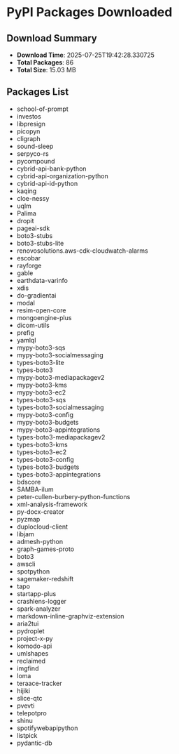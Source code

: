 # PyPI Packages Downloaded

## Download Summary
- **Download Time**: 2025-07-25T19:42:28.330725
- **Total Packages**: 86
- **Total Size**: 15.03 MB

## Packages List
- school-of-prompt
- investos
- libpresign
- picopyn
- cligraph
- sound-sleep
- serpyco-rs
- pycompound
- cybrid-api-bank-python
- cybrid-api-organization-python
- cybrid-api-id-python
- kaqing
- cloe-nessy
- uqlm
- Palima
- dropit
- pageai-sdk
- boto3-stubs
- boto3-stubs-lite
- renovosolutions.aws-cdk-cloudwatch-alarms
- escobar
- rayforge
- gable
- earthdata-varinfo
- xdis
- do-gradientai
- modal
- resim-open-core
- mongoengine-plus
- dicom-utils
- prefig
- yamlql
- mypy-boto3-sqs
- mypy-boto3-socialmessaging
- types-boto3-lite
- types-boto3
- mypy-boto3-mediapackagev2
- mypy-boto3-kms
- mypy-boto3-ec2
- types-boto3-sqs
- types-boto3-socialmessaging
- mypy-boto3-config
- mypy-boto3-budgets
- mypy-boto3-appintegrations
- types-boto3-mediapackagev2
- types-boto3-kms
- types-boto3-ec2
- types-boto3-config
- types-boto3-budgets
- types-boto3-appintegrations
- bdscore
- SAMBA-ilum
- peter-cullen-burbery-python-functions
- xml-analysis-framework
- py-docx-creator
- pyzmap
- duplocloud-client
- libjam
- admesh-python
- graph-games-proto
- boto3
- awscli
- spotpython
- sagemaker-redshift
- tapo
- startapp-plus
- crashlens-logger
- spark-analyzer
- markdown-inline-graphviz-extension
- aria2tui
- pydroplet
- project-x-py
- komodo-api
- umlshapes
- reclaimed
- imgfind
- loma
- teraace-tracker
- hijiki
- slice-qtc
- pvevti
- telepotpro
- shinu
- spotifywebapipython
- listpick
- pydantic-db
